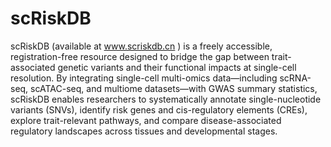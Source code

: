 # scRiskDB

scRiskDB (available at www.scriskdb.cn ) is a freely accessible, registration-free resource designed to bridge the gap between trait-associated genetic variants and their functional impacts at single-cell resolution. By integrating single-cell multi-omics data—including scRNA-seq, scATAC-seq, and multiome datasets—with GWAS summary statistics, scRiskDB enables researchers to systematically annotate single-nucleotide variants (SNVs), identify risk genes and cis-regulatory elements (CREs), explore trait-relevant pathways, and compare disease-associated regulatory landscapes across tissues and developmental stages.
